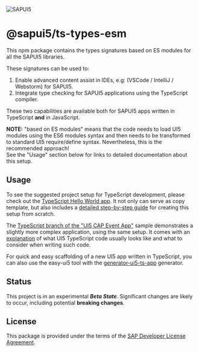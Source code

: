 ![SAPUI5](https://ui5.sap.com/resources/sap/ui/documentation/sdk/images/Logo_B_SAPUI5_H.png)

# @sapui5/ts-types-esm

This npm package contains the types signatures based on ES modules for all the SAPUI5 libraries.

These signatures can be used to:

1. Enable advanced content assist in IDEs, e.g: (VSCode / IntelliJ / Webstorm) for SAPUI5.
1. Integrate type checking for SAPUI5 applications using the TypeScript compiler.

These two capabilities are available both for SAPUI5 apps written in TypeScript **and** in JavaScript.

<b>NOTE:</b> "based on ES modules" means that the code needs to load UI5 modules using the ES6 modules syntax and then needs to be transformed to standard UI5 require/define syntax. Nevertheless, this is the recommended approach!<br>
See the "Usage" section below for links to detailed documentation about this setup.


## Usage

To see the suggested project setup for TypeScript development, please check out the [TypeScript Hello World app](https://github.com/SAP-samples/ui5-typescript-helloworld). It not only can serve as copy template, but also includes a [detailed step-by-step guide](https://github.com/SAP-samples/ui5-typescript-helloworld/blob/main/step-by-step.md) for creating this setup from scratch.

The [TypeScript branch of the "UI5 CAP Event App"](https://github.com/SAP-samples/ui5-cap-event-app/tree/typescript) sample demonstrates a slightly more complex application, using the same setup. It comes with an [explanation](https://github.com/SAP-samples/ui5-cap-event-app/blob/typescript/docs/typescript.md) of what UI5 TypeScript code usually looks like and what to consider when writing such code.

For quick and easy scaffolding of a new UI5 app written in TypeScript, you can also use the easy-ui5 tool with the [generator-ui5-ts-app](https://github.com/ui5-community/generator-ui5-ts-app) generator.

## Status

This project is in an experimental **_Beta State_**. Significant changes are likely to occur,
including potential **breaking changes**.

## License
This package is provided under the terms of the [SAP Developer License Agreement](https://tools.hana.ondemand.com/developer-license-3.1.txt).
